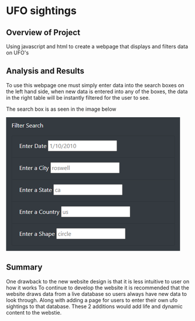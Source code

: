 # UFO sightings

## Overview of Project
Using javascript and html to create a webpage that displays and filters data on UFO's

## Analysis and Results
To use this webpage one must simply enter data into the search boxes on the left hand side, when new data is entered into any of the boxes, the data in the right table will
be instantly filtered for the user to see.

The search box is as seen in the image below

![search](https://raw.githubusercontent.com/Queach/UFOs/main/static/images/2aa2b5c75a5fc300aa40cf29004006d2.png "search")


## Summary
One drawback to the new website design is that it is less intuitive to user on how it works
To continue to develop the website it is recommended that the website draws data from a live database so users always have new data to look through.
Along with adding a page for users to enter their own ufo sightings to that database. These 2 additions would add life and dynamic content to the webstie.